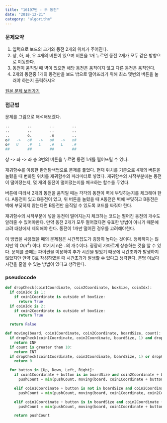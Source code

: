 ```yaml
---
title: "16197번 - 두 동전"
date: "2018-12-21"
category: "algorithm"
---
```


### 문제요약
1. 입력으로 보드의 크기와 동전 2개의 위치가 주어진다.
2. 상, 하, 좌, 우 4개의 버튼이 있으며 버튼을 1개 누르면 동전 2개가 모두 같은 방향으로 이동한다.
3. 동전이 움직일 때 벽이 있으면 해당 동전은 움직이지 않고 다른 동전은 움직인다.
4. 2개의 동전중 1개의 동전만을 보드 밖으로 떨어뜨리기 위해 최소 몇번의 버튼을 눌러야 하는지 출력하시오

[원본 문제 보러가기](https://www.acmicpc.net/problem/16197)

### 접근법
문제를 그림으로 해석해보겠다.


```python
..        ..        ..        ..
..        ..        ..        ..
..        o.        .o        ..
o#   ->   o#   ->   o#   ->   o#
o#   U    .#   L    .#   L    .#        
##        ##        ##        ##
```

상 -> 좌 -> 좌 총 3번의 버튼을 누르면 동전 1개를 떨어뜨릴 수 있다.

재귀함수를 이용한 완전탐색법으로 문제를 풀었다. 현재 위치를 기준으로 4개의 버튼을 눌렀을 때 변화된 위치를 재귀함수의 파라미터로 넣었다. 재귀함수의 시작부분에는 동전이 떨어졌는지, 몇 개의 동전이 떨어졌는지를 체크하는 함수를 두었다.

버튼에 따라서 2개의 동전을 움직일 때는 각각의 동전이 벽에 부딪히는지를 체크해야 한다. A동전이 있고 B동전이 있고, 위 버튼을 눌렀을 때 A동전은 벽에 부딪히고 B동전은 벽에 부딪히지 않는다면 B동전만 움직일 수 있도록 코드를 짜줘야 한다.

재귀함수의 시작부분에 넣을 동전이 떨어지는지 체크하는 코드는 떨어진 동전의 개수도 알려줄 수 있어야한다. 만약 동전 2개가 모두 떨어졌다면 유효한 방법이 아니기 때문에 고려 대상에서 제외해야 한다. 동전이 1개만 떨어진 경우를 고려해야한다.

이 방법을 사용했을 때의 문제점은 시간복잡도가 굉장히 높다는 것이다. 정확하지는 않지만 약 $O(n^4)$ 이다. 여기서 n은 `.`의 개수이다. 굉장히 가파르게 상승하는 것을 알 수 있다. 문제를 풀때는 파이썬을 이용하여 추가 시간을 받았기 때문에 시간초과가 발생하지 않았지만 만약 C로 작성하였을 때 시간초과가 발생할 수 있다고 생각한다. 분명 이보다 시간을 줄일 수 있는 방법이 있다고 생각한다.

### pseudocode
```python
def dropCheck(coin1Coordinate, coin2Coordinate, boxSize, coinIdx):
  if coinIdx is 1:
    if coin1Coordinate is outside of boxSize:
      return True
  if coinIdx is 2:
    if coin2Coordinate is outside of boxSize:
      return True

  return False

def moving(board, coin1Coordinate, coin2Coordinate, boardSize, count):
  if dropCheck(coin1Coordinate, coin2Coordinate, boardSize, 1) and dropCheck(coin1Coordinate, coin2Coordinate, boardSize, 2):
    return INF
  if count is greater than 10:
    return INT
  if dropCheck(coin1Coordinate, coin2Coordinate, boardSize, 1) or dropCheck(coin1Coordinate, coin2Coordinate, boardSize, 2):
    return 0

  for button in [Up, Down, Left, Right]:
    if coin1Coordinate + button is in boardSize and coin2Coordinate + button is in boardSize:
      pushCount = min(pushCount, moving(board, coin1Coordinate + button, coin2Coordinate + button, boardSize, count + 1))

    elif coin1Coordinate + button is not in boardSize and coin2Coordinate + button is in boardSize:
      pushCount = min(pushCount, moving(board, coin1Coordinate, coin2Coordinate + button, boardSize, count + 1))

    elif coin1Coordinate + button is in boardSize and coin2Coordinate + button is not in boardSize:
      pushCount = min(pushCount, moving(board, coin1Coordinate + button, coin2Coordinate, boardSize, count + 1))

    return pushCount
```

